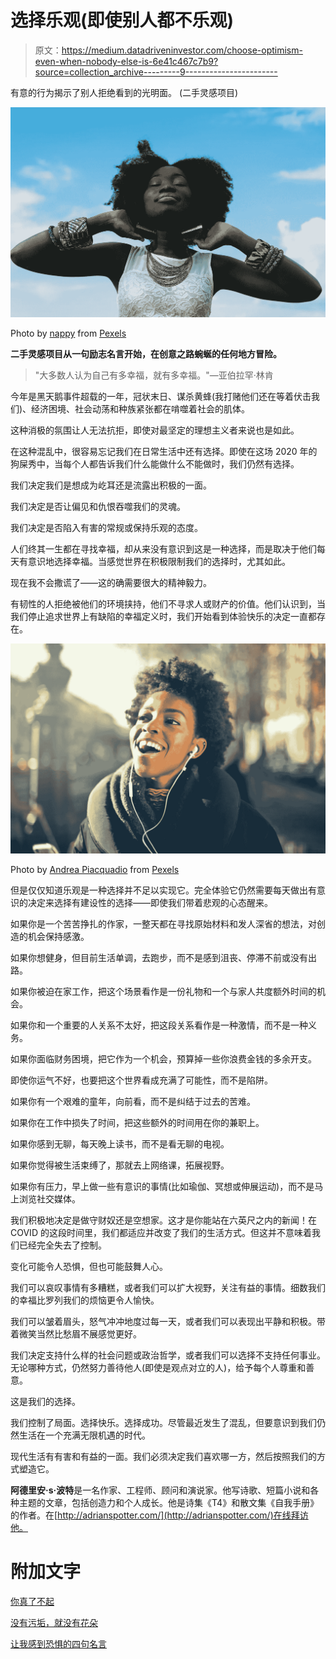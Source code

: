 # 选择乐观(即使别人都不乐观)

> 原文：<https://medium.datadriveninvestor.com/choose-optimism-even-when-nobody-else-is-6e41c467c7b9?source=collection_archive---------9----------------------->

有意的行为揭示了别人拒绝看到的光明面。
(二手灵感项目)

![](img/b37d5eae8a2bf783cfeefb0a493ee4cf.png)

Photo by [nappy](https://www.pexels.com/@nappy?utm_content=attributionCopyText&utm_medium=referral&utm_source=pexels) from [Pexels](https://www.pexels.com/photo/woman-wearing-white-sleeveless-lace-shirt-935985/?utm_content=attributionCopyText&utm_medium=referral&utm_source=pexels)

**二手灵感项目从一句励志名言开始，在创意之路蜿蜒的任何地方冒险。**

> "大多数人认为自己有多幸福，就有多幸福。"—亚伯拉罕·林肯

今年是黑天鹅事件超载的一年，冠状末日、谋杀黄蜂(我打赌他们还在等着伏击我们)、经济困境、社会动荡和种族紧张都在啃噬着社会的肌体。

这种消极的氛围让人无法抗拒，即使对最坚定的理想主义者来说也是如此。

在这种混乱中，很容易忘记我们在日常生活中还有选择。即使在这场 2020 年的狗屎秀中，当每个人都告诉我们什么能做什么不能做时，我们仍然有选择。

我们决定我们是想成为屹耳还是流露出积极的一面。

我们决定是否让偏见和仇恨吞噬我们的灵魂。

我们决定是否陷入有害的常规或保持乐观的态度。

人们终其一生都在寻找幸福，却从来没有意识到这是一种选择，而是取决于他们每天有意识地选择幸福。当感觉世界在积极限制我们的选择时，尤其如此。

现在我不会撒谎了——这的确需要很大的精神毅力。

有韧性的人拒绝被他们的环境挟持，他们不寻求人或财产的价值。他们认识到，当我们停止追求世界上有缺陷的幸福定义时，我们开始看到体验快乐的决定一直都存在。

![](img/07832a1874c886aaced80d6d4dbfc072.png)

Photo by [Andrea Piacquadio](https://www.pexels.com/@olly?utm_content=attributionCopyText&utm_medium=referral&utm_source=pexels) from [Pexels](https://www.pexels.com/photo/close-up-photo-of-a-woman-listening-to-music-813940/?utm_content=attributionCopyText&utm_medium=referral&utm_source=pexels)

但是仅仅知道乐观是一种选择并不足以实现它。完全体验它仍然需要每天做出有意识的决定来选择有建设性的选择——即使我们带着悲观的心态醒来。

如果你是一个苦苦挣扎的作家，一整天都在寻找原始材料和发人深省的想法，对创造的机会保持感激。

如果你想健身，但目前生活单调，去跑步，而不是感到沮丧、停滞不前或没有出路。

如果你被迫在家工作，把这个场景看作是一份礼物和一个与家人共度额外时间的机会。

如果你和一个重要的人关系不太好，把这段关系看作是一种激情，而不是一种义务。

如果你面临财务困境，把它作为一个机会，预算掉一些你浪费金钱的多余开支。

即使你运气不好，也要把这个世界看成充满了可能性，而不是陷阱。

如果你有一个艰难的童年，向前看，而不是纠结于过去的苦难。

如果你在工作中损失了时间，把这些额外的时间用在你的兼职上。

如果你感到无聊，每天晚上读书，而不是看无聊的电视。

如果你觉得被生活束缚了，那就去上网络课，拓展视野。

如果你有压力，早上做一些有意识的事情(比如瑜伽、冥想或伸展运动)，而不是马上浏览社交媒体。

我们积极地决定是做守财奴还是空想家。这才是你能站在六英尺之内的新闻！在 COVID 的这段时间里，我们都适应并改变了我们的生活方式。但这并不意味着我们已经完全失去了控制。

变化可能令人恐惧，但也可能鼓舞人心。

我们可以哀叹事情有多糟糕，或者我们可以扩大视野，关注有益的事情。细数我们的幸福比罗列我们的烦恼更令人愉快。

我们可以皱着眉头，怒气冲冲地度过每一天，或者我们可以表现出平静和积极。带着微笑当然比愁眉不展感觉更好。

我们决定支持什么样的社会问题或政治哲学，或者我们可以选择不支持任何事业。无论哪种方式，仍然努力善待他人(即使是观点对立的人)，给予每个人尊重和善意。

这是我们的选择。

我们控制了局面。选择快乐。选择成功。尽管最近发生了混乱，但要意识到我们仍然生活在一个充满无限机遇的时代。

现代生活有有害和有益的一面。我们必须决定我们喜欢哪一方，然后按照我们的方式塑造它。

**阿德里安·s·波特**是一名作家、工程师、顾问和演说家。他写诗歌、短篇小说和各种主题的文章，包括创造力和个人成长。他是诗集《T4》和散文集《自我手册》的作者。在[http://adrianspotter.com/](http://adrianspotter.com/)在线拜访他。

# 附加文字

[你真了不起](https://medium.com/datadriveninvestor/you-are-amazing-274651127432?source=friends_link&sk=34312c5fa72f2109d6031c2a4b7c2e4c)

[没有污垢，就没有花朵](https://medium.com/@adrianpotter/without-dirt-there-can-be-no-flowers-581b1be16a71?source=friends_link&sk=37d7e1543e7be4bd52e239b10e1a3685.)

[让我感到恐惧的四句名言](https://medium.com/datadriveninvestor/four-quotes-that-pulled-me-out-a-funk-c76b77354df5?source=friends_link&sk=29b2f6b71ed819b43424d68eff806d6c)